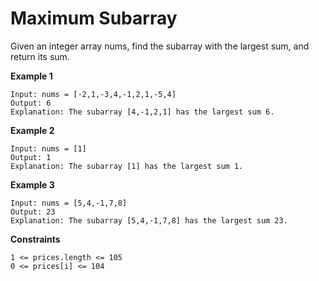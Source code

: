 # Maximum Subarray
Given an integer array nums, find the subarray with the largest sum, and return its sum.

**Example 1**
```
Input: nums = [-2,1,-3,4,-1,2,1,-5,4]
Output: 6
Explanation: The subarray [4,-1,2,1] has the largest sum 6.
```
**Example 2**
```
Input: nums = [1]
Output: 1
Explanation: The subarray [1] has the largest sum 1.
```
**Example 3**
```
Input: nums = [5,4,-1,7,8]
Output: 23
Explanation: The subarray [5,4,-1,7,8] has the largest sum 23.
```
**Constraints**
```
1 <= prices.length <= 105
0 <= prices[i] <= 104
```